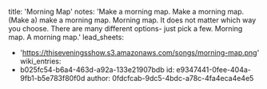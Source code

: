 title: 'Morning Map'
notes: 'Make a morning map. Make a morning map. (Make a) make a morning map. Morning map. It does not matter which way you choose. There are many different options- just pick a few. Morning map. A morning map.'
lead_sheets:
  - 'https://thiseveningsshow.s3.amazonaws.com/songs/morning-map.png'
wiki_entries:
  - b025fc54-b6a4-463d-a92a-133e21907bdb
id: e9347441-0fee-404a-9fb1-b5e783f80f0d
author: 0fdcfcab-9dc5-4bdc-a78c-4fa4eca4e4e5
